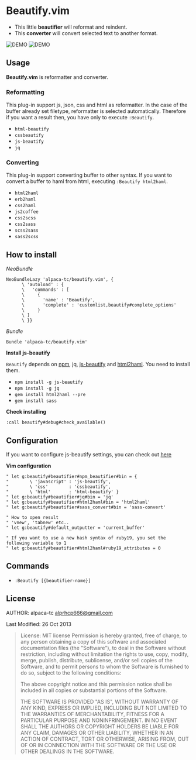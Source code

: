 # Beautify.vim

- This little **beautifier** will reformat and reindent.
- This **converter** will convert selected text to another format.

![DEMO]( assets/01.gif )
![DEMO]( assets/02.gif )

## Usage

**Beautify.vim** is reformatter and converter.

### Reformatting

This plug-in support js, json, css and html as reformatter. In the case of the buffer already set filetype, reformatter is selected automatically. Therefore if you want a result then, you have only to execute `:Beautify`.

- `html-beautify`
- `cssbeautify`
- `js-beautify`
- `jq`

### Converting

This plug-in support converting buffer to other syntax. If you want to convert a buffer to haml from html, executing `:Beautify html2haml`.

- `html2haml`
- `erb2haml`
- `css2haml`
- `js2coffee`
- `css2scss`
- `css2sass`
- `scss2sass`
- `sass2scss`

## How to install

*NeoBundle*

```
NeoBundleLazy 'alpaca-tc/beautify.vim', {
      \ 'autoload' : {
      \   'commands' : [
      \     {
      \       'name' : 'Beautify',
      \       'complete' : 'customlist,beautify#complete_options'
      \     }
      \ ]
      \ }}
```

*Bundle*

```
Bundle 'alpaca-tc/beautify.vim'
```

**Install js-beautify**

`Beautify` depends on [npm](http://www.joyent.com/blog/installing-node-and-npm), jq, [js-beautify](https://npmjs.org/package/js-beautify) and [html2haml](https://github.com/haml/html2haml).
You need to install them.

- `npm install -g js-beautify`
- `npm install -g jq`
- `gem install html2haml --pre`
- `gem install sass`

**Check installing**

`:call beautify#debug#check_available()`

## Configuration

If you want to configure js-beautify settings, you can check out [here](https://github.com/einars/js-beautify)

**Vim configuration**

```
" let g:beautify#beautifier#npm_beautifier#bin = {
"        \ 'javascript' : 'js-beautify',
"        \ 'css'        : 'cssbeautify',
"        \ 'html'       : 'html-beautify' }
" let g:beautify#beautifier#jq#bin = 'jq'
" let g:beautify#beautifier#html2haml#bin = 'html2haml'
" let g:beautify#beautifier#sass_convert#bin = 'sass-convert'

" How to open result
" 'vnew', 'tabnew' etc..
" let g:beautify#default_outputter = 'current_buffer'

" If you want to use a new hash syntax of ruby19, you set the following variable to 1
" let g:beautify#beautifier#html2haml#ruby19_attributes = 0
```

## Commands

- `:Beautify [{beautifier-name}]`

## License

AUTHOR: alpaca-tc <alprhcp666@gmail.com>

Last Modified: 26 Oct 2013

> License: MIT license
> Permission is hereby granted, free of charge, to any person obtaining
> a copy of this software and associated documentation files (the
> "Software"), to deal in the Software without restriction, including
> without limitation the rights to use, copy, modify, merge, publish,
> distribute, sublicense, and/or sell copies of the Software, and to
> permit persons to whom the Software is furnished to do so, subject to
> the following conditions:
>
> The above copyright notice and this permission notice shall be included
> in all copies or substantial portions of the Software.
>
> THE SOFTWARE IS PROVIDED "AS IS", WITHOUT WARRANTY OF ANY KIND, EXPRESS
> OR IMPLIED, INCLUDING BUT NOT LIMITED TO THE WARRANTIES OF
> MERCHANTABILITY, FITNESS FOR A PARTICULAR PURPOSE AND NONINFRINGEMENT.
> IN NO EVENT SHALL THE AUTHORS OR COPYRIGHT HOLDERS BE LIABLE FOR ANY
> CLAIM, DAMAGES OR OTHER LIABILITY, WHETHER IN AN ACTION OF CONTRACT,
> TORT OR OTHERWISE, ARISING FROM, OUT OF OR IN CONNECTION WITH THE
> SOFTWARE OR THE USE OR OTHER DEALINGS IN THE SOFTWARE.
